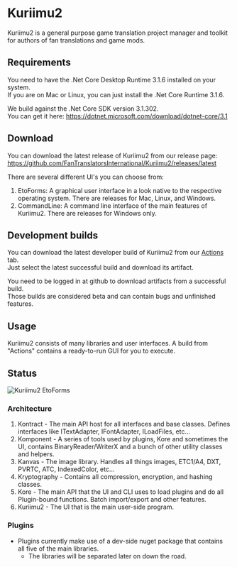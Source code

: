 # Kuriimu2
Kuriimu2 is a general purpose game translation project manager and toolkit for authors of fan translations and game mods.

## Requirements
You need to have the .Net Core Desktop Runtime 3.1.6 installed on your system.<br>
If you are on Mac or Linux, you can just install the .Net Core Runtime 3.1.6.

We build against the .Net Core SDK version 3.1.302.<br>
You can get it here: https://dotnet.microsoft.com/download/dotnet-core/3.1

## Download
You can download the latest release of Kuriimu2 from our release page:<br>
https://github.com/FanTranslatorsInternational/Kuriimu2/releases/latest

There are several different UI's you can choose from:
1. EtoForms: A graphical user interface in a look native to the respective operating system. There are releases for Mac, Linux, and Windows.
1. CommandLine: A command line interface of the main features of Kuriimu2. There are releases for Windows only.

## Development builds
You can download the latest developer build of Kuriimu2 from our [Actions](https://github.com/FanTranslatorsInternational/Kuriimu2/actions) tab.<br>
Just select the latest successful build and download its artifact.

You need to be logged in at github to download artifacts from a successful build.<br>
Those builds are considered beta and can contain bugs and unfinished features.

## Usage
Kuriimu2 consists of many libraries and user interfaces. A build from "Actions" contains a ready-to-run GUI for you to execute.

## Status
![Kuriimu2 EtoForms](https://github.com/FanTranslatorsInternational/Kuriimu2/workflows/Kuriimu2%20EtoForms/badge.svg?branch=master&event=push)

### Architecture
1. Kontract - The main API host for all interfaces and base classes. Defines interfaces like ITextAdapter, IFontAdapter, ILoadFiles, etc...
1. Komponent - A series of tools used by plugins, Kore and sometimes the UI, contains BinaryReader/WriterX and a bunch of other utility classes and helpers.
1. Kanvas - The image library. Handles all things images, ETC1/A4, DXT, PVRTC, ATC, IndexedColor, etc...
1. Kryptography - Contains all compression, encryption, and hashing classes.
1. Kore - The main API that the UI and CLI uses to load plugins and do all Plugin-bound functions. Batch import/export and other features.
1. Kuriimu2 - The UI that is the main user-side program.

### Plugins
* Plugins currently make use of a dev-side nuget package that contains all five of the main libraries.
  * The libraries will be separated later on down the road.
